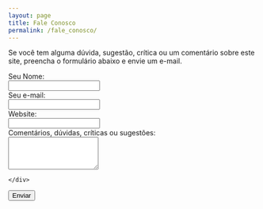 ```yaml
---
layout: page
title: Fale Conosco
permalink: /fale_conosco/
---
```


Se você tem alguma dúvida, sugestão, crítica ou um comentário sobre este site, preencha o formulário abaixo e envie um e-mail. 

<form class="form-horizontal" action="https://adm.victor3d.com.br/fale_conosco/index.php" role="form" Name = "livro" Method = "POST">
  <div class="form-group">
    <label for="nome" class="col-sm-2 control-label">Seu Nome:</label>
    <div class="col-sm-4">
      <input type="text" class="form-control" NAME = "nome" required>
    </div>
  </div>
  <div class="form-group">
    <label for="email" class="col-sm-2 control-label">Seu e-mail:</label>
    <div class="col-sm-4">
      <input type="email" class="form-control" NAME = "email" required>
    </div>
  </div>
  <div class="form-group">
    <label for="site" class="col-sm-2 control-label">Website:</label>
    <div class="col-sm-4">
      <input type="url" class="form-control" NAME = "url">
    </div>
  </div>
  <div class="form-group">
    <label for="site" class="col-sm-6 control-label">Comentários, dúvidas, críticas ou sugestões: </label>
  </div>
  <div class="form-group">
    <div class="col-sm-7">
      <textarea class="form-control" rows="4" name="comment" required></textarea>
    </div>
  </div>
  <div class="form-group">
    <div class="col-sm-7">

    </div>
  </div>
  <div class="form-group">
    <div class="col-sm-offset-2 col-sm-10">
      <button type="submit" class="btn btn-default">Enviar</button>
    </div>
  </div>

</form>
